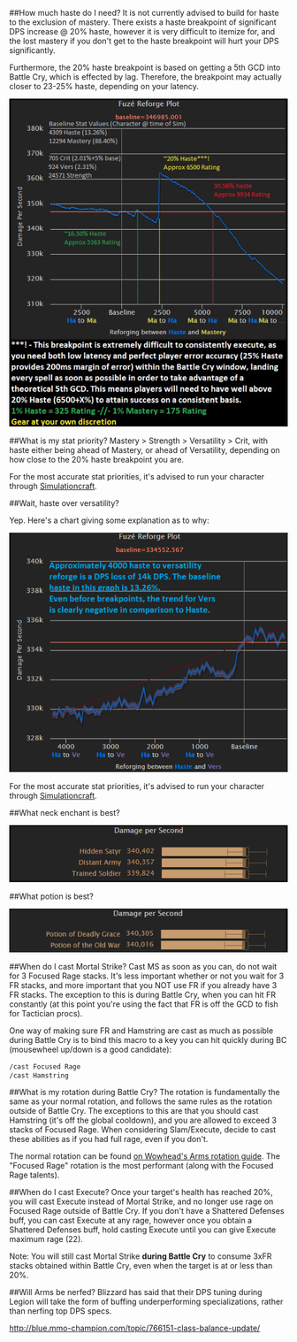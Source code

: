 ##How much haste do I need?
It is not currently advised to build for haste to the exclusion of mastery.  There exists a haste breakpoint of significant DPS increase @ 20% haste, however it is very difficult to itemize for, and the lost mastery if you don't get to the haste breakpoint will hurt your DPS significantly.

Furthermore, the 20% haste breakpoint is based on getting a 5th GCD into Battle Cry, which is effected by lag.  Therefore, the breakpoint may actually closer to 23-25% haste, depending on your latency.

![Haste reforge chart](haste_breakpoints.jpg)

##What is my stat priority?
Mastery > Strength > Versatility > Crit, with haste either being ahead of Mastery, or ahead of Versatility, depending on how close to the 20% haste breakpoint you are.

For the most accurate stat priorities, it's advised to run your character through [Simulationcraft](http://simulationcraft.org).

##Wait, haste over versatility?

Yep.  Here's a chart giving some explanation as to why:

![Versatility reforge chart](hastetoversreforge1.PNG)

For the most accurate stat priorities, it's advised to run your character through [Simulationcraft](http://simulationcraft.org).

##What neck enchant is best?

![Use whatever neck enchant you want](neck_enchant_sim_result.png)

##What potion is best?

![Use deadly grace or old war](potion_sim_result.png)

##When do I cast Mortal Strike?
Cast MS as soon as you can, do not wait for 3 Focused Rage stacks.  It's less important whether or not you wait for 3 FR stacks, and more important that you NOT use FR if you already have 3 FR stacks.  The exception to this is during Battle Cry, when you can hit FR constantly (at this point you're using the fact that FR is off the GCD to fish for Tactician procs).

One way of making sure FR and Hamstring are cast as much as possible during Battle Cry is to bind this macro to a key you can hit quickly during BC (mousewheel up/down is a good candidate):

```
/cast Focused Rage
/cast Hamstring
```

##What is my rotation during Battle Cry?
The rotation is fundamentally the same as your normal rotation, and follows the same rules as the rotation outside of Battle Cry.  The exceptions to this are that you should cast Hamstring (it's off the global cooldown), and you are allowed to exceed 3 stacks of Focused Rage.  When considering Slam/Execute, decide to cast these abilities as if you had full rage, even if you don't.

The normal rotation can be found [on Wowhead's Arms rotation guide](http://www.wowhead.com/guides/classes/warrior/arms/rotation).  The "Focused Rage" rotation is the most performant (along with the Focused Rage talents).

##When do I cast Execute?
Once your target's health has reached 20%, you will cast Execute instead of Mortal Strike, and no longer use rage on Focused Rage outside of Battle Cry.  If you don't have a Shattered Defenses buff, you can cast Execute at any rage, however once you obtain a Shattered Defenses buff, hold casting Execute until you can give Execute maximum rage (22).

Note: You will still cast Mortal Strike **during Battle Cry** to consume 3xFR stacks obtained within Battle Cry, even when the target is at or less than 20%.

##Will Arms be nerfed?
Blizzard has said that their DPS tuning during Legion will take the form of buffing underperforming specializations, rather than nerfing top DPS specs.

http://blue.mmo-champion.com/topic/766151-class-balance-update/
